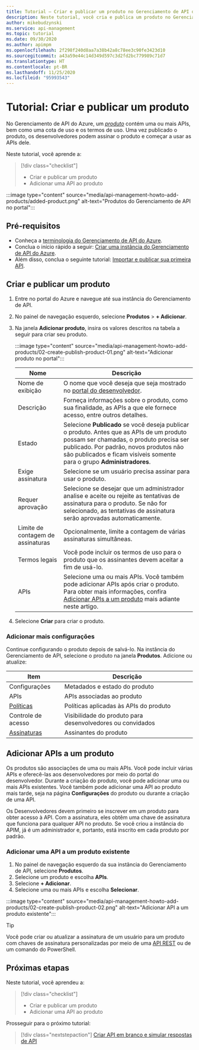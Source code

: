 ```yaml
---
title: Tutorial – Criar e publicar um produto no Gerenciamento de API do Azure
description: Neste tutorial, você cria e publica um produto no Gerenciamento de API do Azure. Depois que ele é publicado, os desenvolvedores podem começar a usar as APIs do produto.
author: mikebudzynski
ms.service: api-management
ms.topic: tutorial
ms.date: 09/30/2020
ms.author: apimpm
ms.openlocfilehash: 2f298f240d8aa7a38b42a8c78ee3c90fe3423d10
ms.sourcegitcommit: a43a59e44c14d349d597c3d2fd2bc779989c71d7
ms.translationtype: HT
ms.contentlocale: pt-BR
ms.lasthandoff: 11/25/2020
ms.locfileid: "95993543"
---
```

# <a name="tutorial-create-and-publish-a-product"></a>Tutorial: Criar e publicar um produto  

No Gerenciamento de API do Azure, um [*produto*](api-management-terminology.md#term-definitions) contém uma ou mais APIs, bem como uma cota de uso e os termos de uso. Uma vez publicado o produto, os desenvolvedores podem assinar o produto e começar a usar as APIs dele.  

Neste tutorial, você aprende a:

> [!div class="checklist"]
> * Criar e publicar um produto
> * Adicionar uma API ao produto

:::image type="content" source="media/api-management-howto-add-products/added-product.png" alt-text="Produtos do Gerenciamento de API no portal":::


## <a name="prerequisites"></a>Pré-requisitos

+ Conheça a [terminologia do Gerenciamento de API do Azure](api-management-terminology.md).
+ Conclua o início rápido a seguir: [Criar uma instância do Gerenciamento de API do Azure](get-started-create-service-instance.md).
+ Além disso, conclua o seguinte tutorial: [Importar e publicar sua primeira API](import-and-publish.md).

## <a name="create-and-publish-a-product"></a>Criar e publicar um produto

1. Entre no portal do Azure e navegue até sua instância do Gerenciamento de API.
1. No painel de navegação esquerdo, selecione **Produtos** >  **+ Adicionar**.
1.  Na janela **Adicionar produto**, insira os valores descritos na tabela a seguir para criar seu produto.

    :::image type="content" source="media/api-management-howto-add-products/02-create-publish-product-01.png" alt-text="Adicionar produto no portal":::

    | Nome                     | Descrição                                                                                                                                                                                                                                                                                                             |
    |--------------------------|-------------------------------------------------------------------------------------------------------------------------------------------------------------------------------------------------------------------------------------------------------------------------------------------------------------------------|
    | Nome de exibição             | O nome que você deseja que seja mostrado no [portal do desenvolvedor](api-management-howto-developer-portal.md).                                                                                                                                                                                                                                                                                                                                                                                                                                                                                                  |
    | Descrição              | Forneça informações sobre o produto, como sua finalidade, as APIs a que ele fornece acesso, entre outros detalhes.                                                                                                                                               |
    | Estado                    | Selecione **Publicado** se você deseja publicar o produto. Antes que as APIs de um produto possam ser chamadas, o produto precisa ser publicado. Por padrão, novos produtos não são publicados e ficam visíveis somente para o grupo **Administradores**.                                                                                      |
    | Exige assinatura    | Selecione se um usuário precisa assinar para usar o produto.                                                                                                                                                                                                                                   |
    | Requer aprovação        | Selecione se desejar que um administrador analise e aceite ou rejeite as tentativas de assinatura para o produto. Se não for selecionado, as tentativas de assinatura serão aprovadas automaticamente.                                                                                                                         |
    | Limite de contagem de assinaturas | Opcionalmente, limite a contagem de várias assinaturas simultâneas.                                                                                                                                                                                                                                |
    | Termos legais              | Você pode incluir os termos de uso para o produto que os assinantes devem aceitar a fim de usá-lo.                                                                                                                                                                                                             |
    | APIs                     | Selecione uma ou mais APIs. Você também pode adicionar APIs após criar o produto. Para obter mais informações, confira [Adicionar APIs a um produto](#add-apis-to-a-product) mais adiante neste artigo. |

3. Selecione **Criar** para criar o produto.

### <a name="add-more-configurations"></a>Adicionar mais configurações

Continue configurando o produto depois de salvá-lo. Na instância do Gerenciamento de API, selecione o produto na janela **Produtos**. Adicione ou atualize:


|Item   |Descrição  |
|---------|---------|
|Configurações     |    Metadados e estado do produto     |
|APIs     |  APIs associadas ao produto       |
|[Políticas](api-management-howto-policies.md)     |  Políticas aplicadas às APIs do produto      |
|Controle de acesso     |  Visibilidade do produto para desenvolvedores ou convidados       |
|[Assinaturas](api-management-subscriptions.md)    |    Assinantes do produto     |

## <a name="add-apis-to-a-product"></a>Adicionar APIs a um produto

Os produtos são associações de uma ou mais APIs. Você pode incluir várias APIs e oferecê-las aos desenvolvedores por meio do portal do desenvolvedor. Durante a criação do produto, você pode adicionar uma ou mais APIs existentes. Você também pode adicionar uma API ao produto mais tarde, seja na página **Configurações** do produto ou durante a criação de uma API.

Os Desenvolvedores devem primeiro se inscrever em um produto para obter acesso à API. Com a assinatura, eles obtêm uma chave de assinatura que funciona para qualquer API no produto. Se você criou a instância do APIM, já é um administrador e, portanto, está inscrito em cada produto por padrão.

### <a name="add-an-api-to-an-existing-product"></a>Adicionar uma API a um produto existente


1. No painel de navegação esquerdo da sua instância do Gerenciamento de API, selecione **Produtos**.
1. Selecione um produto e escolha **APIs**.
1. Selecione **+ Adicionar**.
1. Selecione uma ou mais APIs e escolha **Selecionar**.

:::image type="content" source="media/api-management-howto-add-products/02-create-publish-product-02.png" alt-text="Adicionar API a um produto existente":::

> [!TIP]
> Você pode criar ou atualizar a assinatura de um usuário para um produto com chaves de assinatura personalizadas por meio de uma [API REST](/rest/api/apimanagement/2019-12-01/subscription/createorupdate) ou de um comando do PowerShell.

## <a name="next-steps"></a>Próximas etapas

Neste tutorial, você aprendeu a:

> [!div class="checklist"]
> * Criar e publicar um produto
> * Adicionar uma API ao produto

Prosseguir para o próximo tutorial:

> [!div class="nextstepaction"]
> [Criar API em branco e simular respostas de API](mock-api-responses.md)
